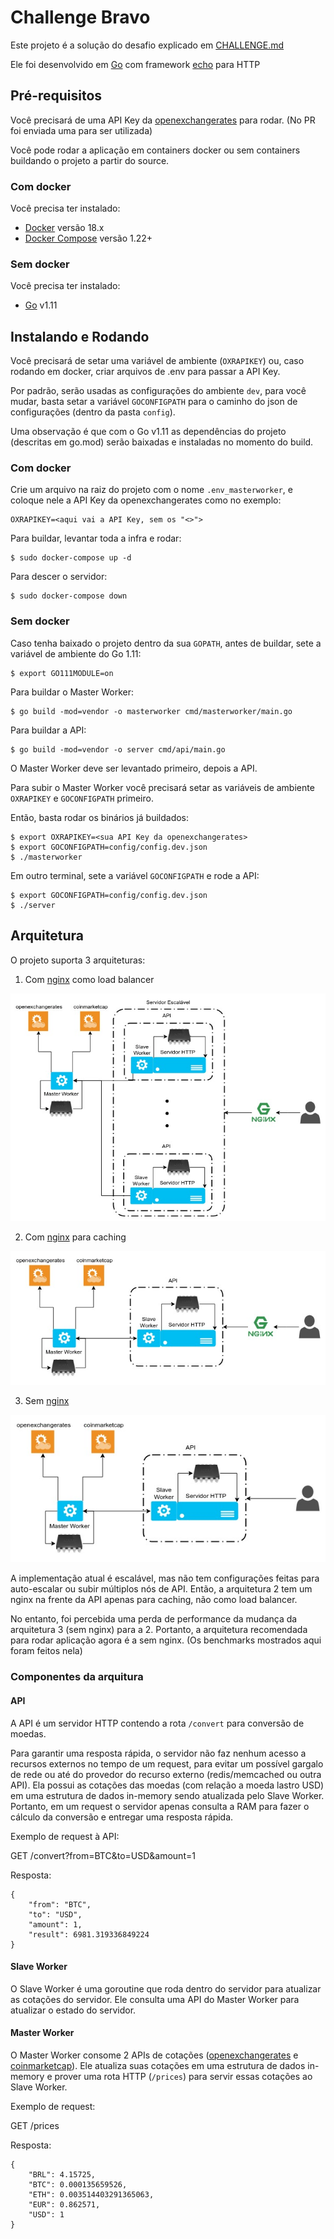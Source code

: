 # Challenge Bravo

Este projeto é a solução do desafio explicado em [CHALLENGE.md](CHALLENGE.md)

Ele foi desenvolvido em [Go](https://golang.org/) com framework [echo](https://echo.labstack.com/) para HTTP

## Pré-requisitos

Você precisará de uma API Key da [openexchangerates](https://openexchangerates.org) para rodar. (No PR foi enviada uma para ser utilizada)

Você pode rodar a aplicação em containers docker ou sem containers buildando o projeto a partir do source.

### Com docker

Você precisa ter instalado:

- [Docker](https://www.docker.com/) versão 18.x
- [Docker Compose](https://docs.docker.com/compose/) versão 1.22+

### Sem docker

Você precisa ter instalado:

- [Go](https://golang.org/) v1.11

## Instalando e Rodando

Você precisará de setar uma variável de ambiente (`OXRAPIKEY`) ou, caso rodando em docker, criar arquivos de .env para passar a API Key.

Por padrão, serão usadas as configurações do ambiente `dev`, para você mudar, basta setar a variável `GOCONFIGPATH` para o caminho do json de configurações (dentro da pasta `config`).

Uma observação é que com o Go v1.11 as dependências do projeto (descritas em go.mod) serão baixadas e instaladas no momento do build.

### Com docker

Crie um arquivo na raiz do projeto com o nome `.env_masterworker`, e coloque nele a API Key da openexchangerates como no exemplo:

```
OXRAPIKEY=<aqui vai a API Key, sem os "<>">
```

Para buildar, levantar toda a infra e rodar:

```
$ sudo docker-compose up -d
```

Para descer o servidor:

```
$ sudo docker-compose down
```

### Sem docker

Caso tenha baixado o projeto dentro da sua `GOPATH`, antes de buildar, sete a variável de ambiente do Go 1.11:
```
$ export GO111MODULE=on
```

Para buildar o Master Worker:
```
$ go build -mod=vendor -o masterworker cmd/masterworker/main.go
```

Para buildar a API:
```
$ go build -mod=vendor -o server cmd/api/main.go
```

O Master Worker deve ser levantado primeiro, depois a API.

Para subir o Master Worker você precisará setar as variáveis de ambiente `OXRAPIKEY` e `GOCONFIGPATH` primeiro.

Então, basta rodar os binários já buildados:
```
$ export OXRAPIKEY=<sua API Key da openexchangerates>
$ export GOCONFIGPATH=config/config.dev.json
$ ./masterworker
```
Em outro terminal, sete a variável `GOCONFIGPATH` e rode a API:
```
$ export GOCONFIGPATH=config/config.dev.json
$ ./server
```

## Arquitetura

O projeto suporta 3 arquiteturas:

1. Com [nginx](https://www.nginx.com/) como load balancer

![Arquitetura com nginx como load balancer](imgs/arquitetura_nginx_lb.jpg)

2. Com [nginx](https://www.nginx.com/) para caching

![Arquitetura com nginx para caching](imgs/arquitetura_nginx.jpg)

3. Sem [nginx](https://www.nginx.com/)

![Arquitetura sem nginx](imgs/arquitetura.jpg)
 
A implementação atual é escalável, mas não tem configurações feitas para auto-escalar ou subir múltiplos nós de API. Então, a arquitetura 2 tem um nginx na frente da API apenas para caching, não como load balancer.

No entanto, foi percebida uma perda de performance da mudança da arquitetura 3 (sem nginx) para a 2. Portanto, a arquitetura recomendada para rodar aplicação agora é a sem nginx. (Os benchmarks mostrados aqui foram feitos nela)

 ### Componentes da arquitura

 #### API

A API é um servidor HTTP contendo a rota `/convert` para conversão de moedas.

Para garantir uma resposta rápida, o servidor não faz nenhum acesso a recursos externos no tempo de um request, para evitar um possível gargalo de rede ou até do provedor do recurso externo (redis/memcached ou outra API). Ela possui as cotações das moedas (com relação a moeda lastro USD) em uma estrutura de dados in-memory sendo atualizada pelo Slave Worker. Portanto, em um request o servidor apenas consulta a RAM para fazer o cálculo da conversão e entregar uma resposta rápida.

Exemplo de request à API:

GET /convert?from=BTC&to=USD&amount=1

Resposta:
```
{
    "from": "BTC",
    "to": "USD",
    "amount": 1,
    "result": 6981.319336849224
}
```

#### Slave Worker

O Slave Worker é uma goroutine que roda dentro do servidor para atualizar as cotações do servidor. Ele consulta uma API do Master Worker para atualizar o estado do servidor.

#### Master Worker

O Master Worker consome 2 APIs de cotações ([openexchangerates](https://openexchangerates.org) e [coinmarketcap](https://api.coinmarketcap.com/)). Ele atualiza suas cotações em uma estrutura de dados in-memory e prover uma rota HTTP (`/prices`) para servir essas cotações ao Slave Worker.

Exemplo de request:

GET /prices

Resposta:
```
{
    "BRL": 4.15725,
    "BTC": 0.000135659526,
    "ETH": 0.003514403291365063,
    "EUR": 0.862571,
    "USD": 1
}
```